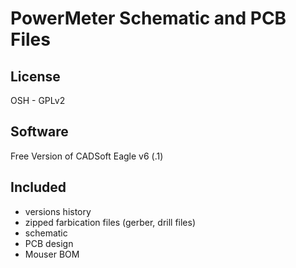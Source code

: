 PowerMeter Schematic and PCB Files
==============

License
--------------
OSH - GPLv2

Software
--------------
Free Version of CADSoft Eagle v6 (.1)

Included
--------------
- versions history
- zipped farbication files (gerber, drill files)
- schematic
- PCB design
- Mouser BOM
